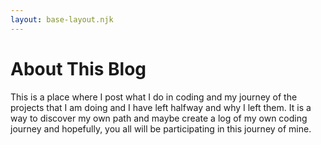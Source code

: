 ```yaml
--- 
layout: base-layout.njk 
--- 
```


# About This Blog

This is a place where I post what I do in coding and my journey of the projects that I am doing and I have left halfway and why I left them. It is a way to discover my own path and maybe create a log of my own coding journey and hopefully, you all will be participating in this journey of mine.